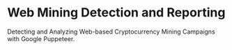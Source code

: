 # Web Mining Detection and Reporting
Detecting and Analyzing  Web-based Cryptocurrency Mining Campaigns with Google Puppeteer.
